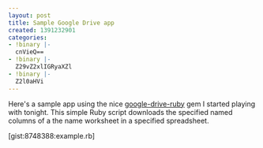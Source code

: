 ```yaml
---
layout: post
title: Sample Google Drive app
created: 1391232901
categories:
- !binary |-
  cnVieQ==
- !binary |-
  Z29vZ2xlIGRyaXZl
- !binary |-
  Z2l0aHVi
---
```

Here's a sample app using the nice [google-drive-ruby](https://github.com/gimite/google-drive-ruby) gem I started playing with tonight. This simple Ruby script downloads the specified named columns of a the name worksheet in a specified spreadsheet.

[gist:8748388:example.rb]

